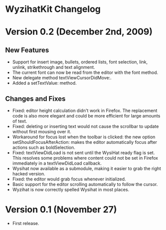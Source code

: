 WyzihatKit Changelog
====================

# Version 0.2 (December 2nd, 2009)

## New Features
* Support for insert image, bullets, ordered lists, font selection, link, unlink, strikethrough and text alignment.
* The current font can now be read from the editor with the font method.
* New delegate method textViewCursorDidMove:.
* Added a setTextValue: method.

## Changes and Fixes
* Fixed: editor height calculation didn't work in Firefox. The replacement code is also more elegant and could be more efficient for large amounts of text. 
* Fixed: deleting or inserting text would not cause the scrollbar to update without first mousing over it.
* Workaround for focus lost when the toolbar is clicked: the new option setShouldFocusAfterAction: makes the editor automatically focus after actions such as boldSelection.
* Fixed: textViewDidLoad is not sent until the WysiHat ready flag is set. This resolves some problems where content could not be set in Firefox immediately in a textViewDidLoad callback. 
* Wysihat now available as a submodule, making it easier to grab the right hacked version.
* Fixed: the editor would grab focus whenever initialized.
* Basic support for the editor scrolling automatically to follow the cursor.
* Wyzihat is now correctly spelled Wysihat in most places.

# Version 0.1 (November 27)

* First release.
